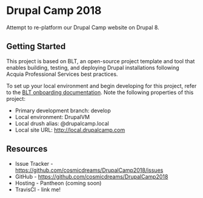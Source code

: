 # Drupal Camp 2018

Attempt to re-platform our Drupal Camp website on Drupal 8.

## Getting Started

This project is based on BLT, an open-source project template and tool that enables building, testing, and deploying Drupal installations following Acquia Professional Services best practices.

To set up your local environment and begin developing for this project, refer to the [BLT onboarding documentation](http://blt.readthedocs.io/en/latest/readme/onboarding/). Note the following properties of this project:
* Primary development branch: develop
* Local environment: DrupalVM
* Local drush alias: @drupalcamp.local
* Local site URL: http://local.drupalcamp.com

## Resources

* Issue Tracker - https://github.com/cosmicdreams/DrupalCamp2018/issues
* GitHub - https://github.com/cosmicdreams/DrupalCamp2018
* Hosting - Pantheon (coming soon)
* TravisCI - link me!

